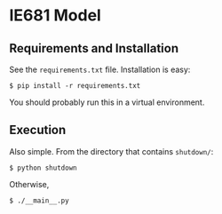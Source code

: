 IE681 Model
===========

Requirements and Installation
-----------------------------

See the `requirements.txt` file. Installation is easy:

    $ pip install -r requirements.txt

You should probably run this in a virtual environment.


Execution
---------

Also simple. From the directory that contains `shutdown/`:

    $ python shutdown

Otherwise,

    $ ./__main__.py
